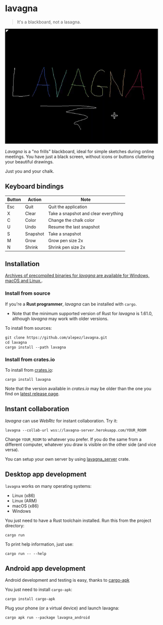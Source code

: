 # lavagna

> It's a blackboard, not a lasagna.

![preview](.lavagna.gif)

*Lavagna* is a "no frills" blackboard, ideal for simple sketches during online
meetings. You have just a black screen, without icons or buttons cluttering
your beautiful drawings.

Just you and your chalk.

## Keyboard bindings

| Button | Action   | Note                                 |
|--------|----------|--------------------------------------|
| Esc    | Quit     | Quit the application                 |
| X      | Clear    | Take a snapshot and clear everything |
| C      | Color    | Change the chalk color               |
| U      | Undo     | Resume the last snapshot             |
| S      | Snapshot | Take a snapshot                      |
| M      | Grow     | Grow pen size 2x                     |
| N      | Shrink   | Shrink pen size 2x                   |

## Installation

[Archives of precompiled binaries for *lavagna* are available for Windows, macOS
and Linux.](https://github.com/alepez/lavagna/releases/latest).

### Install from source

If you're a **Rust programmer**, *lavagna* can be installed with `cargo`.

- Note that the minimum supported version of Rust for *lavagna* is 1.61.0,
  although *lavagna* may work with older versions.

To install from sources:

```shell
git clone https://github.com/alepez/lavagna.git
cd lavagna
cargo install --path lavagna
```

### Install from crates.io

To install from [crates.io](https://crates.io):

```shell
cargo install lavagna
```

Note that the version available in *crates.io* may be older than the one you
find on [latest release
page](https://github.com/alepez/lavagna/releases/latest).

## Instant collaboration

*lavagna* can use *WebRtc* for instant collaboration. Try it:

```shell
lavagna --collab-url wss://lavagna-server.herokuapp.com/YOUR_ROOM
```

Change `YOUR_ROOM` to whatever you prefer. If you do the same from a different
computer, whatever you draw is visible on the other side (and vice versa).

You can setup your own server by using
[lavagna_server](https://github.com/alepez/lavagna_server) crate.

## Desktop app development

`lavagna` works on many operating systems:

- Linux (x86)
- Linux (ARM)
- macOS (x86)
- Windows

You just need to have a Rust toolchain installed. Run this from the project
directory:

```shell
cargo run
```

To print help information, just use:

```shell
cargo run -- --help
```

## Android app development

Android development and testing is easy, thanks to [cargo-apk](https://crates.io/crates/cargo-apk)

You just need to install `cargo-apk`:

```shell
cargo install cargo-apk
```

Plug your phone (or a virtual device) and launch lavagna:

```shell
cargo apk run --package lavagna_android
```
